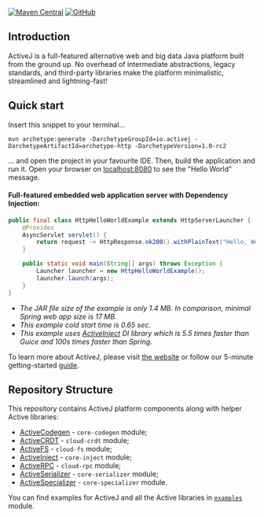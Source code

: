 [![Maven Central](https://img.shields.io/maven-central/v/io.activej/activej)](https://mvnrepository.com/artifact/io.activej)
[![GitHub](https://img.shields.io/github/license/activej/activej)](https://github.com/activej/activej/blob/master/LICENSE)

## Introduction

ActiveJ is a full-featured alternative web and big data Java platform built from the ground up. No overhead of intermediate abstractions, 
legacy standards, and third-party libraries make the platform minimalistic, streamlined and lightning-fast!

## Quick start

Insert this snippet to your terminal...

```
mvn archetype:generate -DarchetypeGroupId=io.activej -DarchetypeArtifactId=archetype-http -DarchetypeVersion=1.0-rc2
```

... and open the project in your favourite IDE. Then, build the application and run it. Open your browser on [localhost:8080](http://localhost:8080) 
to see the "Hello World" message. 

#### Full-featured embedded web application server with Dependency Injection:
```java
public final class HttpHelloWorldExample extends HttpServerLauncher { 
    @Provides
    AsyncServlet servlet() { 
        return request -> HttpResponse.ok200().withPlainText("Hello, World!");
    }

    public static void main(String[] args) throws Exception {
        Launcher launcher = new HttpHelloWorldExample();
        launcher.launch(args); 
    }
}
```
- *The JAR file size of the example is only 1.4 MB. In comparison, minimal Spring web app size is 17 MB*.
- *This example cold start time is 0.65 sec.*
- *This example uses [ActiveInject](https://inject.activej.io) DI library which is 5.5 times faster than Guice and 100s times faster than Spring.*

To learn more about ActiveJ, please visit [the website](https://activej.io) or follow our 5-minute getting-started 
[guide](https://activej.io/tutorials/getting-started). 

## Repository Structure
This repository contains ActiveJ platform components along with helper Active libraries:
* [ActiveCodegen](https://codegen.activej.io) - `core-codegen` module;
* [ActiveCRDT](https://crdt.activej.io) - `cloud-crdt` module;
* [ActiveFS](https://fs.activej.io) - `cloud-fs` module;
* [ActiveInject](https://inject.activej.io) - `core-inject` module;
* [ActiveRPC](https://rpc.activej.io) - `cloud-rpc` module;
* [ActiveSerializer](https://serializer.activej.io) - `core-serializer` module;
* [ActiveSpecializer](https://specializer.activej.io) - `core-specializer` module.

You can find examples for ActiveJ and all the Active libraries in [`examples`](https://github.com/activej/activej/tree/master/examples) module.